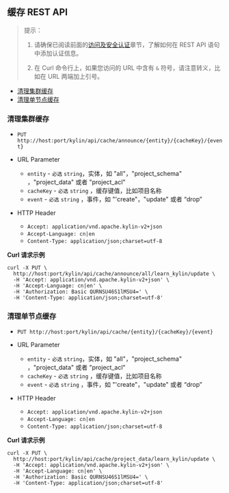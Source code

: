 ## 缓存 REST API

> 提示：
>
> 1. 请确保已阅读前面的[访问及安全认证](authentication.cn.md)章节，了解如何在 REST API 语句中添加认证信息。
>
> 2. 在 Curl 命令行上，如果您访问的 URL 中含有 `&` 符号，请注意转义，比如在 URL 两端加上引号。



* [清理集群缓存](#清理集群缓存)
* [清理单节点缓存](#清理单节点缓存)



### 清理集群缓存

- `PUT http://host:port/kylin/api/cache/announce/{entity}/{cacheKey}/{event}`


- URL Parameter
    * `entity` - `必选` `string`，实体，如 "all"，"project_schema" ，"project_data" 或者 "project_acl" 
    * `cacheKey` - `必选` `string` ，缓存键值，比如项目名称
    * `event` - `必选` `string` ，事件，如 "'create"，"update" 或者 “drop”


- HTTP Header
	- `Accept: application/vnd.apache.kylin-v2+json`
	- `Accept-Language: cn|en`
	- `Content-Type: application/json;charset=utf-8`

**Curl 请求示例**

```shell
curl -X PUT \
  http://host:port/kylin/api/cache/announce/all/learn_kylin/update \
  -H 'Accept: application/vnd.apache.kylin-v2+json' \
  -H 'Accept-Language: cn|en' \
  -H 'Authorization: Basic QURNSU46S1lMSU4=' \
  -H 'Content-Type: application/json;charset=utf-8'
```



### 清理单节点缓存

- `PUT http://host:port/kylin/api/cache/{entity}/{cacheKey}/{event}`


- URL Parameter
    * `entity` - `必选` `string`，实体，如 "all"，"project_schema" ，"project_data" 或者 "project_acl" 
    * `cacheKey` - `必选` `string`  ，缓存键值，比如项目名称
    * `event` - `必选` `string` ，事件，如 "'create"，"update" 或者 “drop”


- HTTP Header
	- `Accept: application/vnd.apache.kylin-v2+json`
	- `Accept-Language: cn|en`
	- `Content-Type: application/json;charset=utf-8`


**Curl 请求示例**

```shell
curl -X PUT \
  http://host:port/kylin/api/cache/project_data/learn_kylin/update \
  -H 'Accept: application/vnd.apache.kylin-v2+json' \
  -H 'Accept-Language: cn|en' \
  -H 'Authorization: Basic QURNSU46S1lMSU4=' \
  -H 'Content-Type: application/json;charset=utf-8'
```